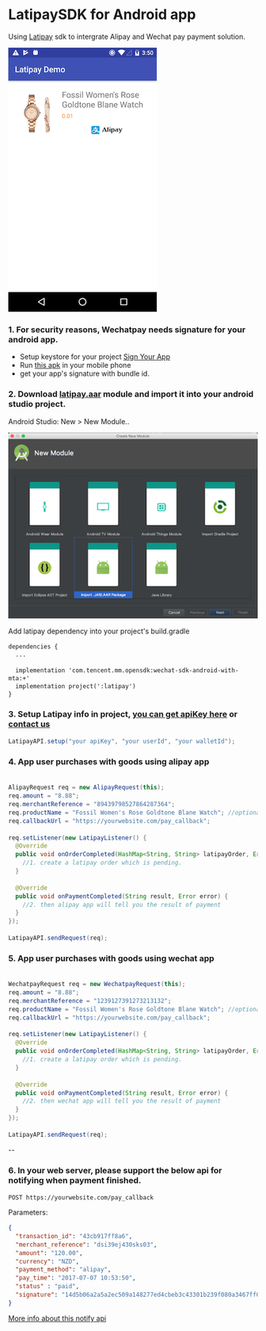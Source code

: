 # LatipaySDK for Android app

Using [Latipay](http://www.latipay.net) sdk to intergrate Alipay and Wechat pay payment solution.

![](screenshot/home.png?a)

### 1. For security reasons, Wechatpay needs signature for your android app.

* Setup keystore for your project [Sign Your App](https://developer.android.com/studio/publish/app-signing)
* Run [this apk](https://open.weixin.qq.com/zh_CN/htmledition/res/dev/download/sdk/Gen_Signature_Android.apk) in your mobile phone
* get your app's signature with bundle id.

### 2. Download [latipay.aar](https://github.com/Latipay/LatipaySDK-Android-Demo/raw/master/latipay/latipay.aar) module and import it into your android studio project. 

Android Studio: New > New Module..

![](screenshot/framework.png)


Add latipay dependency into your project's build.gradle

```
dependencies {
  ...
  
  implementation 'com.tencent.mm.opensdk:wechat-sdk-android-with-mta:+'
  implementation project(':latipay')
}
```

### 3. Setup Latipay info in project, [you can get apiKey here](https://merchant.latipay.net) or [contact us](http://www.latipay.net/contact/)

```java
LatipayAPI.setup("your apiKey", "your userId", "your walletId");

```

### 4. App user purchases with goods using alipay app

```java

AlipayRequest req = new AlipayRequest(this);
req.amount = "8.88";
req.merchantReference = "89439798527864287364";
req.productName = "Fossil Women's Rose Goldtone Blane Watch"; //optional
req.callbackUrl = "https://yourwebsite.com/pay_callback";

req.setListener(new LatipayListener() {
  @Override
  public void onOrderCompleted(HashMap<String, String> latipayOrder, Error error) {
    //1. create a latipay order which is pending.
  }
    
  @Override
  public void onPaymentCompleted(String result, Error error) {
    //2. then alipay app will tell you the result of payment
  }
});
	
LatipayAPI.sendRequest(req);
```

### 5. App user purchases with goods using wechat app

```java

WechatpayRequest req = new WechatpayRequest(this);
req.amount = "8.88";
req.merchantReference = "1239127391273213132";
req.productName = "Fossil Women's Rose Goldtone Blane Watch"; //optional
req.callbackUrl = "https://yourwebsite.com/pay_callback";

req.setListener(new LatipayListener() {
  @Override
  public void onOrderCompleted(HashMap<String, String> latipayOrder, Error error) {
    //1. create a latipay order which is pending.
  }
    
  @Override
  public void onPaymentCompleted(String result, Error error) {
    //2. then wechat app will tell you the result of payment
  }
});
	
LatipayAPI.sendRequest(req);
```

--

### 6. In your web server, please support the below api for notifying when payment finished.

```
POST https://yourwebsite.com/pay_callback
```

Parameters:

```json
{
  "transaction_id": "43cb917ff8a6",
  "merchant_reference": "dsi39ej430sks03",
  "amount": "120.00",
  "currency": "NZD",
  "payment_method": "alipay",
  "pay_time": "2017-07-07 10:53:50",
  "status" : "paid",
  "signature": "14d5b06a2a5a2ec509a148277ed4cbeb3c43301b239f080a3467ff0aba4070e3",
}
```

[More info about this notify api](http://doc.latipay.net/v2/latipay-hosted-online.html#Payment-Result-Asynchronous-Notification)


